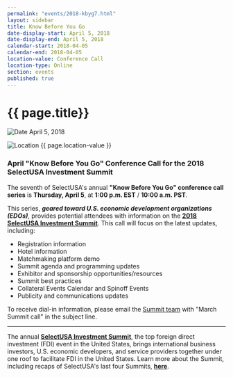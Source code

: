 ```yaml
---
permalink: "events/2018-kbyg7.html"
layout: sidebar
title: Know Before You Go
date-display-start: April 5, 2018
date-display-end: April 5, 2018
calendar-start: 2018-04-05
calendar-end: 2018-04-05
location-value: Conference Call
location-type: Online
section: events
published: true
---
```


# {{ page.title}}

![Date](https://google.github.io/material-design-icons/action/svg/design/ic_event_24px.svg "Date") April 5, 2018

![Location](http://google.github.io/material-design-icons/social/svg/design/ic_location_city_24px.svg "Location") {{ page.location-value }}

### April "Know Before You Go" Conference Call for the 2018 SelectUSA Investment Summit

The seventh of SelectUSA's annual **"Know Before You Go" conference call series** is **Thursday, April 5**, at **1:00 p.m. EST** / **10:00 a.m. PST**.

This series, **_geared toward U.S. economic development organizations (EDOs)_**, provides potential attendees with information on the **[2018 SelectUSA Investment Summit](https://www.selectusa.gov/2018-Investment-Summit)**. This call will focus on the latest updates, including:

* Registration information
* Hotel information
* Matchmaking platform demo
* Summit agenda and programming updates
* Exhibitor and sponsorship opportunities/resources
* Summit best practices
* Collateral Events Calendar and Spinoff Events
* Publicity and communications updates

To receive dial-in information, please email the [Summit team](mailto:susa_planning@eventpower.com?Subject=March%20Summit%20call) with "March Summit call" in the subject line.

---

The annual **[SelectUSA Investment Summit](https://www.selectusa.gov/selectusa-summit)**, the top foreign direct investment (FDI) event in the United States, brings international business investors, U.S. economic developers, and service providers together under one roof to facilitate FDI in the United States. Learn more about the Summit, including recaps of SelectUSA's last four Summits, **[here](https://www.selectusa.gov/selectusa-summit)**.
